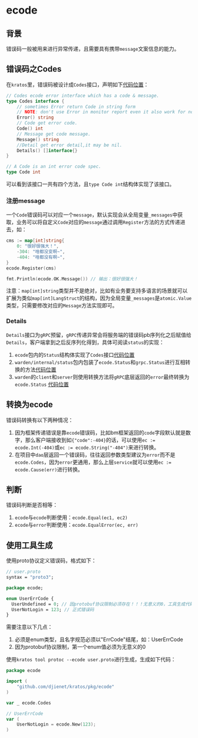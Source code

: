 # ecode

## 背景
错误码一般被用来进行异常传递，且需要具有携带`message`文案信息的能力。

## 错误码之Codes

在`kratos`里，错误码被设计成`Codes`接口，声明如下[代码位置](https://github.com/djienet/kratos/blob/master/pkg/ecode/ecode.go)：

```go
// Codes ecode error interface which has a code & message.
type Codes interface {
	// sometimes Error return Code in string form
	// NOTE: don't use Error in monitor report even it also work for now
	Error() string
	// Code get error code.
	Code() int
	// Message get code message.
	Message() string
	//Detail get error detail,it may be nil.
	Details() []interface{}
}

// A Code is an int error code spec.
type Code int
```

可以看到该接口一共有四个方法，且`type Code int`结构体实现了该接口。

### 注册message

一个`Code`错误码可以对应一个`message`，默认实现会从全局变量`_messages`中获取，业务可以将自定义`Code`对应的`message`通过调用`Register`方法的方式传递进去，如：

```go
cms := map[int]string{
    0: "很好很强大！",
    -304: "啥都没变啊~",
    -404: "啥都没有啊~",
}
ecode.Register(cms)

fmt.Println(ecode.OK.Message()) // 输出：很好很强大！
```

注意：`map[int]string`类型并不是绝对，比如有业务要支持多语言的场景就可以扩展为类似`map[int]LangStruct`的结构，因为全局变量`_messages`是`atomic.Value`类型，只需要修改对应的`Message`方法实现即可。

### Details

`Details`接口为`gRPC`预留，`gRPC`传递异常会将服务端的错误码pb序列化之后赋值给`Details`，客户端拿到之后反序列化得到，具体可阅读`status`的实现：
1. `ecode`包内的`Status`结构体实现了`Codes`接口[代码位置](https://github.com/djienet/kratos/blob/master/pkg/ecode/status.go)
2. `warden/internal/status`包内包装了`ecode.Status`和`grpc.Status`进行互相转换的方法[代码位置](https://github.com/djienet/kratos/blob/master/pkg/net/rpc/warden/internal/status/status.go)
3. `warden`的`client`和`server`则使用转换方法将`gRPC`底层返回的`error`最终转换为`ecode.Status` [代码位置](https://github.com/djienet/kratos/blob/master/pkg/net/rpc/warden/client.go#L162)

## 转换为ecode

错误码转换有以下两种情况：
1. 因为框架传递错误是靠`ecode`错误码，比如bm框架返回的`code`字段默认就是数字，那么客户端接收到如`{"code":-404}`的话，可以使用`ec := ecode.Int(-404)`或`ec := ecode.String("-404")`来进行转换。
2. 在项目中`dao`层返回一个错误码，往往返回参数类型建议为`error`而不是`ecode.Codes`，因为`error`更通用，那么上层`service`就可以使用`ec := ecode.Cause(err)`进行转换。

## 判断

错误码判断是否相等：
1. `ecode`与`ecode`判断使用：`ecode.Equal(ec1, ec2)`
2. `ecode`与`error`判断使用：`ecode.EqualError(ec, err)`

## 使用工具生成

使用proto协议定义错误码，格式如下：

```proto
// user.proto
syntax = "proto3";

package ecode;

enum UserErrCode { 
  UserUndefined = 0; // 因protobuf协议限制必须存在！！！无意义的0，工具生成代码时会忽略该参数
  UserNotLogin = 123; // 正式错误码
}
```

需要注意以下几点：

1. 必须是enum类型，且名字规范必须以"ErrCode"结尾，如：UserErrCode
2. 因为protobuf协议限制，第一个enum值必须为无意义的0

使用`kratos tool protoc --ecode user.proto`进行生成，生成如下代码：

```go
package ecode

import (
    "github.com/djienet/kratos/pkg/ecode"
)

var _ ecode.Codes

// UserErrCode
var (
    UserNotLogin = ecode.New(123);
)
```
